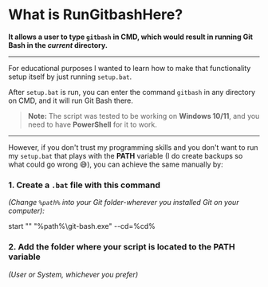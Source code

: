 # What is RunGitbashHere?

**It allows a user to type `gitbash` in CMD, which would result in running Git Bash in the _current_ directory.**

---

For educational purposes I wanted to learn how to make that functionality setup itself by just running `setup.bat`.

After `setup.bat` is run, you can enter the command `gitbash` in any directory on CMD, and it will run Git Bash there.
> **Note:** The script was tested to be working on **Windows 10/11**, and you need to have **PowerShell** for it to work.

---

However, if you don't trust my programming skills and you don't want to run my `setup.bat` that plays with the **PATH** variable (I do create backups so what could go wrong 😅), 
you can achieve the same manually by:

### 1. Create a `.bat` file with this command  
*(Change `%path%` into your Git folder-wherever you installed Git on your computer):*

start "" "%path%\git-bash.exe" --cd=%cd%

### 2. Add the folder where your script is located to the **PATH** variable  
*(User or System, whichever you prefer)*
